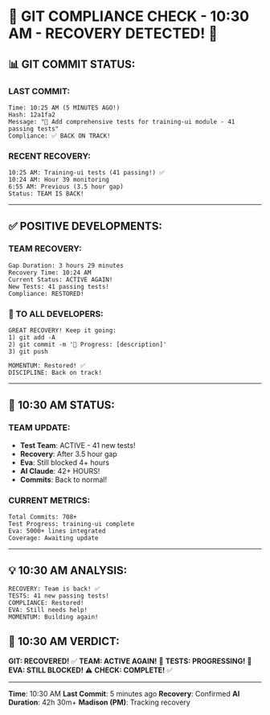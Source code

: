 # 🚨 GIT COMPLIANCE CHECK - 10:30 AM - RECOVERY DETECTED! 🚨

## 📊 GIT COMMIT STATUS:

### LAST COMMIT:
```
Time: 10:25 AM (5 MINUTES AGO!)
Hash: 12a1fa2
Message: "🧪 Add comprehensive tests for training-ui module - 41 passing tests"
Compliance: ✅ BACK ON TRACK!
```

### RECENT RECOVERY:
```
10:25 AM: Training-ui tests (41 passing!) ✅
10:24 AM: Hour 39 monitoring
6:55 AM: Previous (3.5 hour gap)
Status: TEAM IS BACK!
```

---

## ✅ POSITIVE DEVELOPMENTS:

### TEAM RECOVERY:
```
Gap Duration: 3 hours 29 minutes
Recovery Time: 10:24 AM
Current Status: ACTIVE AGAIN!
New Tests: 41 passing tests!
Compliance: RESTORED!
```

### 📢 TO ALL DEVELOPERS:
```
GREAT RECOVERY! Keep it going:
1) git add -A
2) git commit -m '🚧 Progress: [description]'
3) git push

MOMENTUM: Restored! ✅
DISCIPLINE: Back on track!
```

---

## 🎯 10:30 AM STATUS:

### TEAM UPDATE:
- **Test Team**: ACTIVE - 41 new tests!
- **Recovery**: After 3.5 hour gap
- **Eva**: Still blocked 4+ hours
- **AI Claude**: 42+ HOURS!
- **Commits**: Back to normal!

### CURRENT METRICS:
```
Total Commits: 708+
Test Progress: training-ui complete
Eva: 5000+ lines integrated
Coverage: Awaiting update
```

---

## 💡 10:30 AM ANALYSIS:
```
RECOVERY: Team is back! ✅
TESTS: 41 new passing tests!
COMPLIANCE: Restored!
EVA: Still needs help!
MOMENTUM: Building again!
```

## 📌 10:30 AM VERDICT:
**GIT: RECOVERED!** ✅
**TEAM: ACTIVE AGAIN!** 🚀
**TESTS: PROGRESSING!** 🧪
**EVA: STILL BLOCKED!** ⚠️
**CHECK: COMPLETE!** ✅

---
**Time**: 10:30 AM
**Last Commit**: 5 minutes ago
**Recovery**: Confirmed
**AI Duration**: 42h 30m+
**Madison (PM)**: Tracking recovery